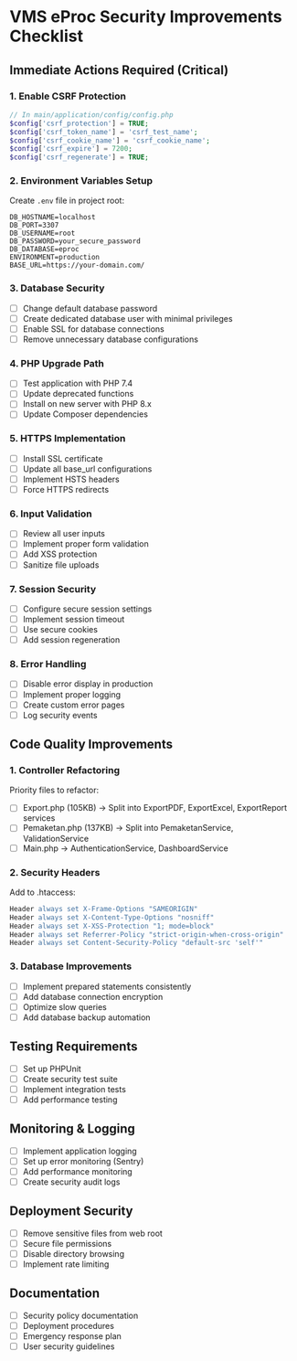 # VMS eProc Security Improvements Checklist

## Immediate Actions Required (Critical)

### 1. Enable CSRF Protection
```php
// In main/application/config/config.php
$config['csrf_protection'] = TRUE;
$config['csrf_token_name'] = 'csrf_test_name';
$config['csrf_cookie_name'] = 'csrf_cookie_name';
$config['csrf_expire'] = 7200;
$config['csrf_regenerate'] = TRUE;
```

### 2. Environment Variables Setup
Create `.env` file in project root:
```env
DB_HOSTNAME=localhost
DB_PORT=3307
DB_USERNAME=root
DB_PASSWORD=your_secure_password
DB_DATABASE=eproc
ENVIRONMENT=production
BASE_URL=https://your-domain.com/
```

### 3. Database Security
- [ ] Change default database password
- [ ] Create dedicated database user with minimal privileges
- [ ] Enable SSL for database connections
- [ ] Remove unnecessary database configurations

### 4. PHP Upgrade Path
- [ ] Test application with PHP 7.4
- [ ] Update deprecated functions
- [ ] Install on new server with PHP 8.x
- [ ] Update Composer dependencies

### 5. HTTPS Implementation
- [ ] Install SSL certificate
- [ ] Update all base_url configurations
- [ ] Implement HSTS headers
- [ ] Force HTTPS redirects

### 6. Input Validation
- [ ] Review all user inputs
- [ ] Implement proper form validation
- [ ] Add XSS protection
- [ ] Sanitize file uploads

### 7. Session Security
- [ ] Configure secure session settings
- [ ] Implement session timeout
- [ ] Use secure cookies
- [ ] Add session regeneration

### 8. Error Handling
- [ ] Disable error display in production
- [ ] Implement proper logging
- [ ] Create custom error pages
- [ ] Log security events

## Code Quality Improvements

### 1. Controller Refactoring
Priority files to refactor:
- [ ] Export.php (105KB) → Split into ExportPDF, ExportExcel, ExportReport services
- [ ] Pemaketan.php (137KB) → Split into PemaketanService, ValidationService
- [ ] Main.php → AuthenticationService, DashboardService

### 2. Security Headers
Add to .htaccess:
```apache
Header always set X-Frame-Options "SAMEORIGIN"
Header always set X-Content-Type-Options "nosniff"
Header always set X-XSS-Protection "1; mode=block"
Header always set Referrer-Policy "strict-origin-when-cross-origin"
Header always set Content-Security-Policy "default-src 'self'"
```

### 3. Database Improvements
- [ ] Implement prepared statements consistently
- [ ] Add database connection encryption
- [ ] Optimize slow queries
- [ ] Add database backup automation

## Testing Requirements
- [ ] Set up PHPUnit
- [ ] Create security test suite
- [ ] Implement integration tests
- [ ] Add performance testing

## Monitoring & Logging
- [ ] Implement application logging
- [ ] Set up error monitoring (Sentry)
- [ ] Add performance monitoring
- [ ] Create security audit logs

## Deployment Security
- [ ] Remove sensitive files from web root
- [ ] Secure file permissions
- [ ] Disable directory browsing
- [ ] Implement rate limiting

## Documentation
- [ ] Security policy documentation
- [ ] Deployment procedures
- [ ] Emergency response plan
- [ ] User security guidelines 